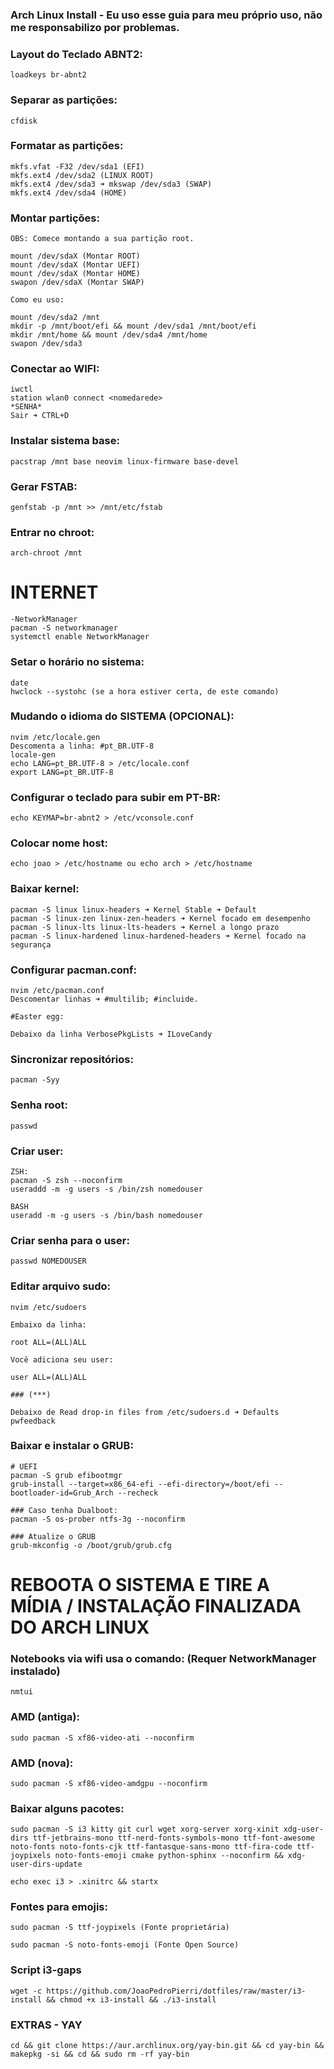 ### Arch Linux Install - Eu uso esse guia para meu próprio uso, não me responsabilizo por problemas.

### Layout do Teclado ABNT2:

```
loadkeys br-abnt2
```

### Separar as partições:

```
cfdisk
```

### Formatar as partições:

```
mkfs.vfat -F32 /dev/sda1 (EFI)
mkfs.ext4 /dev/sda2 (LINUX ROOT)
mkfs.ext4 /dev/sda3 ➜ mkswap /dev/sda3 (SWAP)
mkfs.ext4 /dev/sda4 (HOME)
```

### Montar partições:

```
OBS: Comece montando a sua partição root.

mount /dev/sdaX (Montar ROOT)
mount /dev/sdaX (Montar UEFI)
mount /dev/sdaX (Montar HOME)
swapon /dev/sdaX (Montar SWAP)

Como eu uso:

mount /dev/sda2 /mnt 
mkdir -p /mnt/boot/efi && mount /dev/sda1 /mnt/boot/efi
mkdir /mnt/home && mount /dev/sda4 /mnt/home
swapon /dev/sda3
```

### Conectar ao WIFI:

```
iwctl
station wlan0 connect <nomedarede>
*SENHA*
Sair ➜ CTRL+D
```

### Instalar sistema base:

```
pacstrap /mnt base neovim linux-firmware base-devel
```

### Gerar FSTAB:

```
genfstab -p /mnt >> /mnt/etc/fstab
```

### Entrar no chroot:

```
arch-chroot /mnt
```

# INTERNET

```
-NetworkManager
pacman -S networkmanager
systemctl enable NetworkManager
```

### Setar o horário no sistema:

```
date
hwclock --systohc (se a hora estiver certa, de este comando)
```

### Mudando o idioma do SISTEMA (OPCIONAL):

```
nvim /etc/locale.gen
Descomenta a linha: #pt_BR.UTF-8
locale-gen
echo LANG=pt_BR.UTF-8 > /etc/locale.conf
export LANG=pt_BR.UTF-8
```

### Configurar o teclado para subir em PT-BR:

```
echo KEYMAP=br-abnt2 > /etc/vconsole.conf
```

### Colocar nome host:

```
echo joao > /etc/hostname ou echo arch > /etc/hostname
```

### Baixar kernel:

```
pacman -S linux linux-headers ➜ Kernel Stable ➜ Default
pacman -S linux-zen linux-zen-headers ➜ Kernel focado em desempenho
pacman -S linux-lts linux-lts-headers ➜ Kernel a longo prazo
pacman -S linux-hardened linux-hardened-headers ➜ Kernel focado na segurança
```

### Configurar pacman.conf:

```
nvim /etc/pacman.conf
Descomentar linhas ➜ #multilib; #incluide.

#Easter egg:

Debaixo da linha VerbosePkgLists ➜ ILoveCandy
```

### Sincronizar repositórios:

```
pacman -Syy
```

### Senha root:

```
passwd 
```

### Criar user:

```
ZSH:
pacman -S zsh --noconfirm
useraddd -m -g users -s /bin/zsh nomedouser

BASH
useradd -m -g users -s /bin/bash nomedouser
```

### Criar senha para o user:

```
passwd NOMEDOUSER
```

### Editar arquivo sudo:

```
nvim /etc/sudoers

Embaixo da linha:

root ALL=(ALL)ALL

Você adiciona seu user:

user ALL=(ALL)ALL

### (***)

Debaixo de Read drop-in files from /etc/sudoers.d ➜ Defaults pwfeedback
```

### Baixar e instalar o GRUB:

```
# UEFI
pacman -S grub efibootmgr
grub-install --target=x86_64-efi --efi-directory=/boot/efi --bootloader-id=Grub_Arch --recheck

### Caso tenha Dualboot:
pacman -S os-prober ntfs-3g --noconfirm

### Atualize o GRUB
grub-mkconfig -o /boot/grub/grub.cfg
```

# REBOOTA O SISTEMA E TIRE A MÍDIA / INSTALAÇÃO FINALIZADA DO ARCH LINUX #

### Notebooks via wifi usa o comando: (Requer NetworkManager instalado)

```
nmtui
```

### AMD (antiga):

```
sudo pacman -S xf86-video-ati --noconfirm
```

### AMD (nova):

```
sudo pacman -S xf86-video-amdgpu --noconfirm
```

### Baixar alguns pacotes:

```
sudo pacman -S i3 kitty git curl wget xorg-server xorg-xinit xdg-user-dirs ttf-jetbrains-mono ttf-nerd-fonts-symbols-mono ttf-font-awesome noto-fonts noto-fonts-cjk ttf-fantasque-sans-mono ttf-fira-code ttf-joypixels noto-fonts-emoji cmake python-sphinx --noconfirm && xdg-user-dirs-update

echo exec i3 > .xinitrc && startx 
```

### Fontes para emojis:
```
sudo pacman -S ttf-joypixels (Fonte proprietária)

sudo pacman -S noto-fonts-emoji (Fonte Open Source) 
```

### Script i3-gaps

```
wget -c https://github.com/JoaoPedroPierri/dotfiles/raw/master/i3-install && chmod +x i3-install && ./i3-install
```

### EXTRAS - YAY

```
cd && git clone https://aur.archlinux.org/yay-bin.git && cd yay-bin && makepkg -si && cd && sudo rm -rf yay-bin
```
